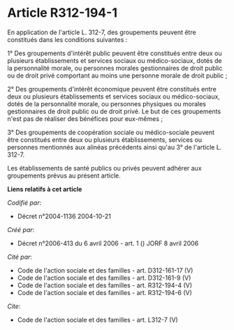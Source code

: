 # Article R312-194-1

En application de l'article L. 312-7, des groupements peuvent être constitués dans les conditions suivantes : 

1° Des groupements d'intérêt public peuvent être constitués entre deux ou plusieurs établissements et services sociaux ou
médico-sociaux, dotés de la personnalité morale, ou personnes morales gestionnaires de droit public ou de droit privé
comportant au moins une personne morale de droit public ; 

2° Des groupements d'intérêt économique peuvent être constitués entre deux ou plusieurs établissements et services sociaux ou
médico-sociaux, dotés de la personnalité morale, ou personnes physiques ou morales gestionnaires de droit public ou de droit
privé. Le but de ces groupements n'est pas de réaliser des bénéfices pour eux-mêmes ; 

3° Des groupements de coopération sociale ou médico-sociale peuvent être constitués entre deux ou plusieurs établissements,
services ou personnes mentionnés aux alinéas précédents ainsi qu'au 3° de l'article L. 312-7. 

Les établissements de santé publics ou privés peuvent adhérer aux groupements prévus au présent article.

**Liens relatifs à cet article**

_Codifié par_:

  - Décret n°2004-1136 2004-10-21

_Créé par_:

  - Décret n°2006-413 du 6 avril 2006 - art. 1 () JORF 8 avril 2006

_Cité par_:

  - Code de l'action sociale et des familles - art. D312-161-17 (V)
  - Code de l'action sociale et des familles - art. D312-161-9 (V)
  - Code de l'action sociale et des familles - art. R312-194-4 (V)
  - Code de l'action sociale et des familles - art. R312-194-6 (V)

_Cite_:

  - Code de l'action sociale et des familles - art. L312-7 (V)
